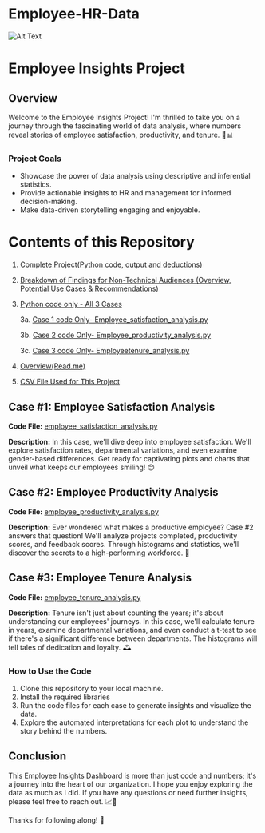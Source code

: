 # Employee-HR-Data 

![Alt Text](https://mir-s3-cdn-cf.behance.net/project_modules/fs/7df7c475521507.5c4f4a6978056.gif)

# Employee Insights Project

## Overview

Welcome to the Employee Insights Project! I'm thrilled to take you on a journey through the fascinating world of data analysis, where numbers reveal stories of employee satisfaction, productivity, and tenure. 🚀📊

### Project Goals

- Showcase the power of data analysis using descriptive and inferential statistics.
- Provide actionable insights to HR and management for informed decision-making.
- Make data-driven storytelling engaging and enjoyable.


# Contents of this Repository
1. [Complete Project(Python code, output and deductions)](https://github.com/Chisuso/Employee-HR-Data/blob/main/Employee_HR_Data_Analysis.ipynb) 

2. [Breakdown of Findings for Non-Technical Audiences (Overview, Potential Use Cases & Recommendations)](https://github.com/Chisuso/Employee-HR-Data/blob/main/Employee%20Insights%20Report.pdf)
   
3. [Python code only - All 3 Cases](https://github.com/Chisuso/Employee-HR-Data/blob/main/hr%20data%20main.py)
   
      3a. [Case 1 code Only- Employee_satisfaction_analysis.py](https://github.com/Chisuso/Employee-HR-Data/blob/main/employee_satisfaction_analysis.py)
   
      3b. [Case 2 code Only- Employee_productivity_analysis.py](https://github.com/Chisuso/Employee-HR-Data/blob/main/employee_tenure_analysis.py)
   
      3c. [Case 3 code Only- Employeetenure_analysis.py](https://github.com/Chisuso/Employee-HR-Data/blob/main/%20employee_productivity_analysis.py)
   
5. [Overview(Read.me)](https://github.com/Chisuso/Employee-HR-Data/blob/main/README.md)
6. [CSV File Used for This Project](https://github.com/Chisuso/Employee-HR-Data/blob/main/hr_dashboard_data.csv)


## Case #1: Employee Satisfaction Analysis

**Code File:** [employee_satisfaction_analysis.py](https://github.com/Chisuso/Employee-HR-Data/blob/main/employee_satisfaction_analysis.py)

**Description:** In this case, we'll dive deep into employee satisfaction. We'll explore satisfaction rates, departmental variations, and even examine gender-based differences. Get ready for captivating plots and charts that unveil what keeps our employees smiling! 😊

## Case #2: Employee Productivity Analysis

**Code File:** [employee_productivity_analysis.py](https://github.com/Chisuso/Employee-HR-Data/blob/main/employee_tenure_analysis.py)

**Description:** Ever wondered what makes a productive employee? Case #2 answers that question! We'll analyze projects completed, productivity scores, and feedback scores. Through histograms and statistics, we'll discover the secrets to a high-performing workforce. 🚀

## Case #3: Employee Tenure Analysis

**Code File:** [employee_tenure_analysis.py](https://github.com/Chisuso/Employee-HR-Data/blob/main/%20employee_productivity_analysis.py)

**Description:** Tenure isn't just about counting the years; it's about understanding our employees' journeys. In this case, we'll calculate tenure in years, examine departmental variations, and even conduct a t-test to see if there's a significant difference between departments. The histograms will tell tales of dedication and loyalty. 🕰️

### How to Use the Code

1. Clone this repository to your local machine.
2. Install the required libraries
3. Run the code files for each case to generate insights and visualize the data.
4. Explore the automated interpretations for each plot to understand the story behind the numbers.

## Conclusion

This Employee Insights Dashboard is more than just code and numbers; it's a journey into the heart of our organization. I hope you enjoy exploring the data as much as I did. If you have any questions or need further insights, please feel free to reach out. 📈💼

Thanks for following along! 🎉
